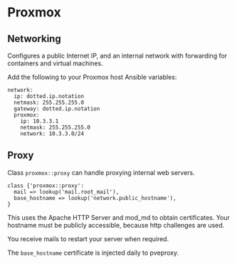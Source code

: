 # Proxmox

## Networking

Configures a public Internet IP, and an internal network with forwarding for containers and virtual machines.

Add the following to your Proxmox host Ansible variables:

```
network:
  ip: dotted.ip.notation
  netmask: 255.255.255.0
  gateway: dotted.ip.notation
  proxmox:
    ip: 10.3.3.1
    netmask: 255.255.255.0
    network: 10.3.3.0/24
```

## Proxy

Class `proxmox::proxy` can handle proxying internal web servers.

```
class {'proxmox::proxy':
  mail => lookup('mail.root_mail'),
  base_hostname => lookup('network.public_hostname'),
}
```

This uses the Apache HTTP Server and mod_md to obtain certificates.
Your hostname must be publicly accessible, because http challenges are used.

You receive mails to restart your server when required.

The `base_hostname` certificate is injected daily to pveproxy.
